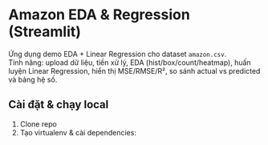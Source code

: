 # Amazon EDA & Regression (Streamlit)

Ứng dụng demo EDA + Linear Regression cho dataset `amazon.csv`.  
Tính năng: upload dữ liệu, tiền xử lý, EDA (hist/box/count/heatmap), huấn luyện Linear Regression, hiển thị MSE/RMSE/R², so sánh actual vs predicted và bảng hệ số.

## Cài đặt & chạy local
1. Clone repo
2. Tạo virtualenv & cài dependencies:
